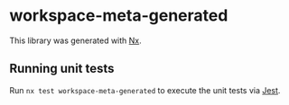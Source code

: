 # workspace-meta-generated

This library was generated with [Nx](https://nx.dev).

## Running unit tests

Run `nx test workspace-meta-generated` to execute the unit tests via [Jest](https://jestjs.io).
